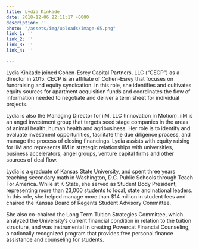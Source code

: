 ```yaml
---
title: Lydia Kinkade
date: 2018-12-06 22:11:17 +0000
description: ''
photo: "/assets/img/uploads/image-65.png"
link_1: ''
link_2: ''
link_3: ''
link_4: ''

---
```

Lydia Kinkade joined Cohen-Esrey Capital Partners, LLC (“CECP”) as a director in 2015. CECP is an affiliate of Cohen-Esrey that focuses on fundraising and equity syndication. In this role, she identifies and cultivates equity sources for apartment acquisition funds and coordinates the flow of information needed to negotiate and deliver a term sheet for individual projects.

Lydia is also the Managing Director for iiM, LLC (Innovation in Motion). iiM is an angel investment group that targets seed stage companies in the areas of animal health, human health and agribusiness. Her role is to identify and evaluate investment opportunities, facilitate the due diligence process, and manage the process of closing financings. Lydia assists with equity raising for iiM and represents iiM in strategic relationships with universities, business accelerators, angel groups, venture capital firms and other sources of deal flow.

Lydia is a graduate of Kansas State University, and spent three years teaching secondary math in Washington, D.C. Public Schools through Teach For America. While at K-State, she served as Student Body President, representing more than 23,000 students to local, state and national leaders. In this role, she helped manage more than $14 million in student fees and chaired the Kansas Board of Regents Student Advisory Committee.

She also co-chaired the Long Term Tuition Strategies Committee, which analyzed the University’s current financial condition in relation to the tuition structure, and was instrumental in creating Powercat Financial Counseling, a nationally recognized program that provides free personal finance assistance and counseling for students.
